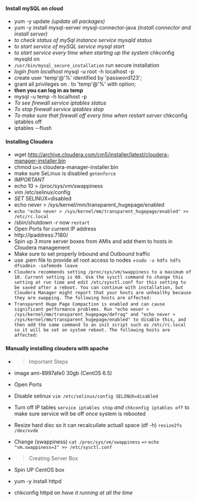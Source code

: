 #### Install mySQL on cloud
+ yum -y update _(update all packages)_
+ yum -y install mysql-server mysql-connector-java _(install connector and install server)_
+ *to check status of mySql instance* _service mysqld status_
+ *to start service of mySQL* _service mysql start_
+ *to start service every time when starting up the system* chkconfig mysqld on 
+ `/usr/bin/mysql_secure_installation` run secure installation
+ *login from localhost* mysql -u root -h localhost -p
+ create user 'temp'@'%' identified by 'password123';
+ grant all privileges on *.* to 'temp'@'%' with option;
+ __then you can log in as temp__
+ mysql -u temp -h localhost -p
+ _To see firewall_ *service iptables status*
+ _To stop firewall_ *service iptables stop*
+ _To make sure that firewall off every time when restart server_ chkconfig iptables off
+ iptables --flush
#### Installing Cloudera
+ wget http://archive.cloudera.com/cm5/installer/latest/cloudera-manager-installer.bin
+ chmod u+x cloudera-manager-installer.bin
+ make sure SeLinux is disabled `getenforce`
+ *IMPORTANT*
+ echo 10 > /proc/sys/vm/swappiness
+ vim /etc/selinux/config
+ _SET_ SELINUX=disabled
+ echo never > /sys/kernel/mm/transparent_hugepage/enabled
+ `echo "echo never > /sys/kernel/mm/transparent_hugepage/enabled" >> /etc/rc.local`
+  /sbin/shutdown -r now `restart`
+ Open Ports for current IP address
+ http://ipaddress:7180/
+ Spin up 3 more server boxes from AMIs and add them to hosts in Cloudera management
+ Make sure to set properly Inbound and Outbound traffic
+ use .pem file to provide all root access to nodes 
+`sudo -u hdfs hdfs dfsadmin -safemode leave`
+ `Cloudera recommends setting /proc/sys/vm/swappiness to a maximum of 10. Current setting is 60. Use the sysctl command to change this setting at run time and edit /etc/sysctl.conf for this setting to be saved after a reboot. You can continue with installation, but Cloudera Manager might report that your hosts are unhealthy because they are swapping. The following hosts are affected:`
+ `Transparent Huge Page Compaction is enabled and can cause significant performance problems. Run "echo never > /sys/kernel/mm/transparent_hugepage/defrag" and "echo never > /sys/kernel/mm/transparent_hugepage/enabled" to disable this, and then add the same command to an init script such as /etc/rc.local so it will be set on system reboot. The following hosts are affected:`
#### Manually installing cloudera with apache
+ > Important Steps 
+ image ami-8997afe0 30gb (CentOS 6.5)
+ Open Ports
+ Disable selinux `vim /etc/selinux/config SELINUX=disabled`
+ Turn off IP tables `service iptables stop`  _and_ `chkconfig iptables off` to make sure service will be off once system is rebooted
+ Resize hard disc so it can recalcuilate actuall space (df -h) `resize2fs /dev/xvde`
+ Change (swappiness) `cat /proc/sys/vm/swappiness` `=>` `echo "vm.swappiness=1" >> /etc/sysctl.conf`
 
+ > Creating Server Box
+ Spin UP CentOS box
+ yum -y install httpd
+ chkconfig httpd on *have it running at all the time*
